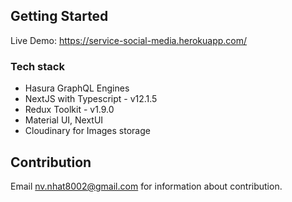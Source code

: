 ## Getting Started

Live Demo: https://service-social-media.herokuapp.com/

### Tech stack

- Hasura GraphQL Engines
- NextJS with Typescript - v12.1.5
- Redux Toolkit - v1.9.0
- Material UI, NextUI
- Cloudinary for Images storage

## Contribution

Email nv.nhat8002@gmail.com for information about contribution.
